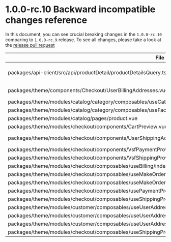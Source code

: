 # 1.0.0-rc.10 Backward incompatible changes reference

In this document, you can see crucial breaking changes in the `1.0.0-rc.10` comparing to `1.0.0-rc.9` release. To see all changes, please take a look at the [release pull request](https://github.com/vuestorefront/magento2/pull/1202)

| File                                                                                                         | what and how it changed                                                                                                       |
|--------------------------------------------------------------------------------------------------------------|-------------------------------------------------------------------------------------------------------------------------------|
| packages/api-client/src/api/productDetail/productDetailsQuery.ts                                             | the price_range fields have been moved to the packages/theme/modules/catalog/product/queries/getProductPriceBySku.gql.ts file |
| packages/theme/components/Checkout/UserBillingAddresses.vue                                                  | Moved to packages/theme/modules/checkout/components/UserBillingAddresses.vue                                                  |
| packages/theme/modules/catalog/category/composables/useCategorySearch/index.ts                               | The search method params have been changed                                                                                    |
| packages/theme/modules/catalog/category/composables/useFacet/index.ts                                        | The search method params have been changed                                                                                    |
| packages/theme/modules/catalog/pages/product.vue                                                             | the way of fetching product data has been changed                                                                             |
| packages/theme/modules/checkout/components/CartPreview.vue                                                   | Moved from packages/theme/components/Checkout/CartPreview.vue                                                                 |
| packages/theme/modules/checkout/components/UserShippingAddresses.vue                                         | Moved from packages/theme/components/Checkout/UserShippingAddresses.vue                                                       |
| packages/theme/modules/checkout/components/VsfPaymentProvider.vue                                            | Moved from packages/theme/components/Checkout/VsfPaymentProvider.vue                                                          |
| packages/theme/modules/checkout/components/VsfShippingProvider.vue                                           | Moved from packages/theme/components/Checkout/VsfShippingProvider.vue                                                         |
| packages/theme/modules/checkout/composables/useBilling/index.ts                                              | Params of the search method have been changed                                                                                 |
| packages/theme/modules/checkout/composables/useMakeOrder/commands/placeOrderCommand.ts                       | Params of the execute method have been changed                                                                                |
| packages/theme/modules/checkout/composables/useMakeOrder/index.ts                                            | Params of the make method have been changed                                                                                   |
| packages/theme/modules/checkout/composables/usePaymentProvider/commands/getAvailablePaymentMethodsCommand.ts | Params of the execute method have been changed                                                                                |
| packages/theme/modules/checkout/composables/useShippingProvider/commands/setShippingMethodsOnCartCommand.ts  | Params of the execute method have been changed                                                                                |
| packages/theme/modules/customer/composables/useUserAddress/commands/createCustomerAddressCommand.ts          | Params of the execute method have been changed                                                                                |
| packages/theme/modules/customer/composables/useUserAddress/commands/deleteCustomerAddressCommand.ts          | Params of the execute method have been changed                                                                                |
| packages/theme/modules/customer/composables/useUserAddress/commands/updateCustomerAddressCommand.ts          | Params of the execute method have been changed                                                                                |
| packages/theme/modules/checkout/composables/useShippingProvider/index.ts                                     | Params of the save method have been changed                                                                                   |
